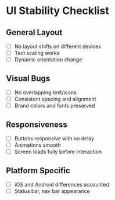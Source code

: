 # UI Stability Checklist

## General Layout
- [ ] No layout shifts on different devices
- [ ] Text scaling works
- [ ] Dynamic orientation change

## Visual Bugs
- [ ] No overlapping text/icons
- [ ] Consistent spacing and alignment
- [ ] Brand colors and fonts preserved

## Responsiveness
- [ ] Buttons responsive with no delay
- [ ] Animations smooth
- [ ] Screen loads fully before interaction

## Platform Specific
- [ ] iOS and Android differences accounted
- [ ] Status bar, nav bar appearance
